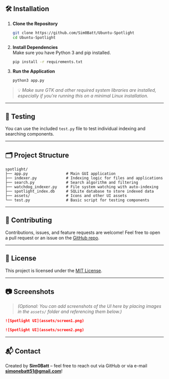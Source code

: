 ## 🛠️ Installation

1. **Clone the Repository**
   ```bash
   git clone https://github.com/Sim0Batt/Ubuntu-Spotlight
   cd Ubuntu-Spotlight
   ```

2. **Install Dependencies**  
   Make sure you have Python 3 and pip installed.
   ```bash
   pip install -r requirements.txt
   ```

3. **Run the Application**
   ```bash
   python3 app.py
   ```

> 💡 *Make sure GTK and other required system libraries are installed, especially if you're running this on a minimal Linux installation.*

---

## 🧪 Testing

You can use the included `test.py` file to test individual indexing and searching components.

---

## 🗂 Project Structure

```plaintext
spotlight/
├── app.py                 # Main GUI application
├── indexer.py             # Indexing logic for files and applications
├── search.py              # Search algorithm and filtering
├── watchdog_indexer.py    # File system watching with auto-indexing
├── spotlight_index.db     # SQLite database to store indexed data
├── assets/                # Icons and other UI assets
└── test.py                # Basic script for testing components
```

---

## 🤝 Contributing

Contributions, issues, and feature requests are welcome! Feel free to open a pull request or an issue on the [GitHub repo](https://github.com/Sim0Batt/Ubuntu-Spotlight).

---

## 📄 License

This project is licensed under the [MIT License](LICENSE).

---

## 📷 Screenshots

> *(Optional: You can add screenshots of the UI here by placing images in the `assets/` folder and referencing them below.)*

```markdown
![Spotlight UI](assets/screen1.png)
```

```markdown
![Spotlight UI](assets/screen2.png)
```

---

## 📬 Contact

Created by **Sim0Batt** – feel free to reach out via GitHub or via e-mail **<simonebatt51@gmail.com>**!
